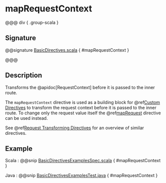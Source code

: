 # mapRequestContext

@@@ div { .group-scala }

## Signature

@@signature [BasicDirectives.scala](/akka-http/src/main/scala/akka/http/scaladsl/server/directives/BasicDirectives.scala) { #mapRequestContext }

@@@

## Description

Transforms the @apidoc[RequestContext] before it is passed to the inner route.

The `mapRequestContext` directive is used as a building block for @ref[Custom Directives](../custom-directives.md) to transform
the request context before it is passed to the inner route. To change only the request value itself the
@ref[mapRequest](mapRequest.md) directive can be used instead.

See @ref[Request Transforming Directives](index.md#request-transforming-directives) for an overview of similar directives.

## Example

Scala
:  @@snip [BasicDirectivesExamplesSpec.scala]($test$/scala/docs/http/scaladsl/server/directives/BasicDirectivesExamplesSpec.scala) { #mapRequestContext }

Java
:  @@snip [BasicDirectivesExamplesTest.java]($test$/java/docs/http/javadsl/server/directives/BasicDirectivesExamplesTest.java) { #mapRequestContext }
